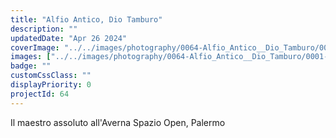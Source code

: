 ```yaml
---
title: "Alfio Antico, Dio Tamburo"
description: ""
updatedDate: "Apr 26 2024"
coverImage: "../../images/photography/0064-Alfio_Antico__Dio_Tamburo/0000-Alfio_Antico__Dio_Tamburo_Alfio_Antico_Tamburo_musica_tradizione_popolare_tammorra_tamburello_Sicilia_Palermo_concerto_Averna_Olympus_OM1.jpg"
images: ["../../images/photography/0064-Alfio_Antico__Dio_Tamburo/0001-Alfio_Antico__Dio_Tamburo_Alfio_Antico_Tamburo_musica_tradizione_popolare_tammorra_tamburello_Sicilia_Palermo_concerto_Averna_Olympus_OM1.jpg","../../images/photography/0064-Alfio_Antico__Dio_Tamburo/0002-Alfio_Antico__Dio_Tamburo_Alfio_Antico_Tamburo_musica_tradizione_popolare_tammorra_tamburello_Sicilia_Palermo_concerto_Averna_Olympus_OM1.jpg","../../images/photography/0064-Alfio_Antico__Dio_Tamburo/0003-Alfio_Antico__Dio_Tamburo_Alfio_Antico_Tamburo_musica_tradizione_popolare_tammorra_tamburello_Sicilia_Palermo_concerto_Averna_Olympus_OM1.jpg","../../images/photography/0064-Alfio_Antico__Dio_Tamburo/0004-Alfio_Antico__Dio_Tamburo_Alfio_Antico_Tamburo_musica_tradizione_popolare_tammorra_tamburello_Sicilia_Palermo_concerto_Averna_Olympus_OM1.jpg","../../images/photography/0064-Alfio_Antico__Dio_Tamburo/0005-Alfio_Antico__Dio_Tamburo_Alfio_Antico_Tamburo_musica_tradizione_popolare_tammorra_tamburello_Sicilia_Palermo_concerto_Averna_Olympus_OM1.jpg","../../images/photography/0064-Alfio_Antico__Dio_Tamburo/0006-Alfio_Antico__Dio_Tamburo_Alfio_Antico_Tamburo_musica_tradizione_popolare_tammorra_tamburello_Sicilia_Palermo_concerto_Averna_Olympus_OM1.jpg","../../images/photography/0064-Alfio_Antico__Dio_Tamburo/0007-Alfio_Antico__Dio_Tamburo_Alfio_Antico_Tamburo_musica_tradizione_popolare_tammorra_tamburello_Sicilia_Palermo_concerto_Averna_Olympus_OM1.jpg","../../images/photography/0064-Alfio_Antico__Dio_Tamburo/0008-Alfio_Antico__Dio_Tamburo_Alfio_Antico_Tamburo_musica_tradizione_popolare_tammorra_tamburello_Sicilia_Palermo_concerto_Averna_Olympus_OM1.jpg","../../images/photography/0064-Alfio_Antico__Dio_Tamburo/0009-Alfio_Antico__Dio_Tamburo_Alfio_Antico_Tamburo_musica_tradizione_popolare_tammorra_tamburello_Sicilia_Palermo_concerto_Averna_Olympus_OM1.jpg","../../images/photography/0064-Alfio_Antico__Dio_Tamburo/0010-Alfio_Antico__Dio_Tamburo_Alfio_Antico_Tamburo_musica_tradizione_popolare_tammorra_tamburello_Sicilia_Palermo_concerto_Averna_Olympus_OM1.jpg","../../images/photography/0064-Alfio_Antico__Dio_Tamburo/0011-Alfio_Antico__Dio_Tamburo_Alfio_Antico_Tamburo_musica_tradizione_popolare_tammorra_tamburello_Sicilia_Palermo_concerto_Averna_Olympus_OM1.jpg","../../images/photography/0064-Alfio_Antico__Dio_Tamburo/0012-Alfio_Antico__Dio_Tamburo_Alfio_Antico_Tamburo_musica_tradizione_popolare_tammorra_tamburello_Sicilia_Palermo_concerto_Averna_Olympus_OM1.jpg","../../images/photography/0064-Alfio_Antico__Dio_Tamburo/0013-Alfio_Antico__Dio_Tamburo_Alfio_Antico_Tamburo_musica_tradizione_popolare_tammorra_tamburello_Sicilia_Palermo_concerto_Averna_Olympus_OM1.jpg","../../images/photography/0064-Alfio_Antico__Dio_Tamburo/0014-Alfio_Antico__Dio_Tamburo_Alfio_Antico_Tamburo_musica_tradizione_popolare_tammorra_tamburello_Sicilia_Palermo_concerto_Averna_Olympus_OM1.jpg","../../images/photography/0064-Alfio_Antico__Dio_Tamburo/0015-Alfio_Antico__Dio_Tamburo_Alfio_Antico_Tamburo_musica_tradizione_popolare_tammorra_tamburello_Sicilia_Palermo_concerto_Averna_Olympus_OM1.jpg"]
badge: ""
customCssClass: ""
displayPriority: 0
projectId: 64
---
```


Il maestro assoluto all'Averna Spazio Open, Palermo
